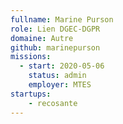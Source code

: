 ```yaml
---
fullname: Marine Purson
role: Lien DGEC-DGPR
domaine: Autre
github: marinepurson
missions:
  - start: 2020-05-06
    status: admin
    employer: MTES
startups:
    - recosante
---
```

